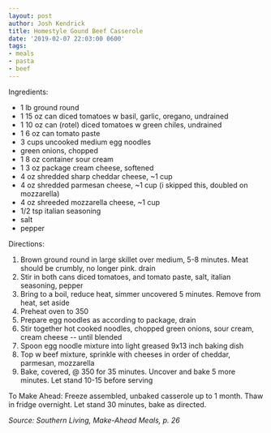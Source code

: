 ```yaml
---
layout: post
author: Josh Kendrick
title: Homestyle Gound Beef Casserole
date: '2019-02-07 22:03:00 0600'
tags:
- meals
- pasta
- beef
---
```


Ingredients:
* 1 lb ground round
* 1 15 oz can diced tomatoes w basil, garlic, oregano, undrained
* 1 10 oz can (rotel) diced tomatoes w green chiles, undrained
* 1 6 oz can tomato paste
* 3 cups uncooked medium egg noodles
* green onions, chopped
* 1 8 oz container sour cream
* 1 3 oz package cream cheese, softened
* 4 oz shredded sharp cheddar cheese, ~1 cup
* 4 oz shredded parmesan cheese, ~1 cup (i skipped this, doubled on mozzarella)
* 4 oz shreeded mozzarella cheese, ~1 cup
* 1/2 tsp italian seasoning
* salt
* pepper

Directions:
1. Brown ground round in large skillet over medium, 5-8 minutes. Meat should be crumbly, no longer pink. drain
2. Stir in both cans diced tomatoes, and tomato paste, salt, italian seasoning, pepper
3. Bring to a boil, reduce heat, simmer uncovered 5 minutes. Remove from heat, set aside
4. Preheat oven to 350
5. Prepare egg noodles as according to package, drain
6. Stir together hot cooked noodles, chopped green onions, sour cream, cream cheese -- until blended
7. Spoon egg noodle mixture into light greased 9x13 inch baking dish
8. Top w beef mixture, sprinkle with cheeses in order of cheddar, parmesan, mozzarella
9. Bake, covered, @ 350 for 35 minutes. Uncover and bake 5 more minutes. Let stand 10-15 before serving

To Make Ahead: Freeze assembled, unbaked casserole up to 1 month. Thaw in fridge overnight. Let stand 30 minutes, bake as directed.

*Source: Southern Living, Make-Ahead Meals, p. 26*